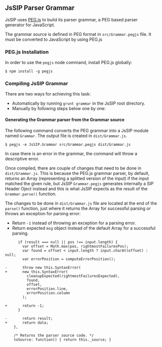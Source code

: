 ## JsSIP Parser Grammar

JsSIP uses [PEG.js](https://github.com/dmajda/pegjs) to build its parser grammar, a PEG based parser generator for JavaScript.

The grammar source is defined in PEG format in `src/Grammar.pegjs` file. It must be converted to JavaScript by using PEG.js


### PEG.js Installation


In order to use the `pegjs` node command, install PEG.js globally:
```
$ npm install -g pegjs
```

### Compiling JsSIP Grammar

There are two ways for achieving this task:

* Automatically by running `grunt grammar` in the JsSIP root directory.
* Manually by following steps below one by one:


#### Generating the Grammar parser from the Grammar source

The following command converts the PEG grammar into a JsSIP module named `Grammar`. The output file is created in `dist/Grammar.js`.
```
$ pegjs -e JsSIP.Grammar src/Grammar.pegjs dist/Grammar.js
```

In case there is an error in the grammar, the command will throw a descriptive error.

Once compiled, there are couple of changes that need to be done in `dist/Grammar.js`. This is because the PEG.js grammar parser, by default, returns an Array (representing a splitted version of the input) if the input matched the given rule, but JsSIP `Grammar.pegjs` generates internally a SIP Header Oject instead and this is what JsSIP expects as the result of the `Grammar.parse()` function.

The changes to be done in `dist/Grammar.js` file are located at the end of the `parse()` function, just where it returns the Array for successful parsing or throws an exception for parsing error:

* Return `-1` instead of throwing an exception for a parsing error.
* Return expected `msg` object instead of the default Array for a successful parsing.

```
      if (result === null || pos !== input.length) {
        var offset = Math.max(pos, rightmostFailuresPos);
        var found = offset < input.length ? input.charAt(offset) : null;
        var errorPosition = computeErrorPosition();

-       throw new this.SyntaxError(
+       new this.SyntaxError(
          cleanupExpected(rightmostFailuresExpected),
          found,
          offset,
          errorPosition.line,
          errorPosition.column
        );

+       return -1;
      }

-       return result;
+       return data;
    },

    /* Returns the parser source code. */
    toSource: function() { return this._source; }
```
